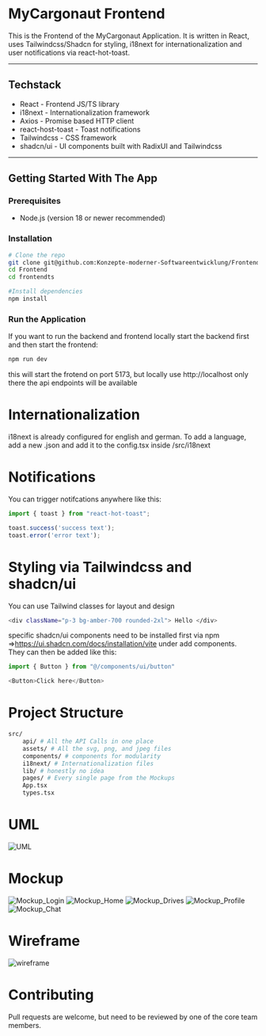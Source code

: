 # MyCargonaut Frontend

This is the Frontend of the MyCargonaut Application. It is written in React, uses Tailwindcss/Shadcn for styling, i18next for internationalization and user notifications via react-hot-toast.

---

## Techstack

 - React - Frontend JS/TS library
 - i18next - Internationalization framework
 - Axios - Promise based HTTP client
 - react-host-toast - Toast notifications
 - Tailwindcss - CSS framework
 - shadcn/ui - UI components built with RadixUI and Tailwindcss

---

## Getting Started With The App

### Prerequisites

 - Node.js (version 18 or newer recommended)

### Installation

```bash
# Clone the repo
git clone git@github.com:Konzepte-moderner-Softwareentwicklung/Frontend.git
cd Frontend
cd frontendts

#Install dependencies
npm install
```

### Run the Application

If you want to run the backend and frontend locally start the backend first and then start the frontend:

```bash
npm run dev
```

this will start the frotend on port 5173, but locally use http://localhost only there the api endpoints will be available

# Internationalization

i18next is already configured for english and german. To add a language, add a new .json and add it to the config.tsx inside /src/i18next

# Notifications

You can trigger notifcations anywhere like this:
```js
import { toast } from "react-hot-toast";

toast.success('success text');
toast.error('error text');
```

# Styling via Tailwindcss and shadcn/ui

You can use Tailwind classes for layout and design
```bash
<div className="p-3 bg-amber-700 rounded-2xl"> Hello </div>
```

specific shadcn/ui components need to be installed first via npm
=>https://ui.shadcn.com/docs/installation/vite under add components.  
They can then be added like this:

```js
import { Button } from "@/components/ui/button"

<Button>Click here</Button>
```

# Project Structure

```bash
src/
    api/ # All the API Calls in one place
    assets/ # All the svg, png, and jpeg files
    components/ # components for modularity
    i18next/ # Internationalization files
    lib/ # honestly no idea
    pages/ # Every single page from the Mockups
    App.tsx
    types.tsx
```

# UML
![UML](docs/uml.png)

# Mockup
![Mockup_Login](docs/login_mockup.png)
![Mockup_Home](docs/home_mockup.png)
![Mockup_Drives](docs/drives_mockup.png)
![Mockup_Profile](docs/profile_mockup.png)
![Mockup_Chat](docs/chat_mockup.png)

# Wireframe
![wireframe](docs/wireframes.png)

# Contributing
Pull requests are welcome, but need to be reviewed by one of the core team members.